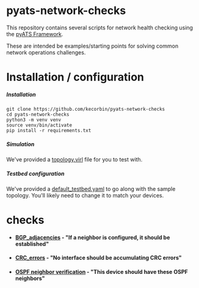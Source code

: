 # pyats-network-checks

This repository contains several scripts for network health checking using the
[pyATS Framework](https://developer.cisco.com/site/pyats/).

These are intended be examples/starting points for solving common network operations
challenges.


# Installation / configuration

##### Installation
```
git clone https://github.com/kecorbin/pyats-network-checks
cd pyats-network-checks
python3 -m venv venv
source venv/bin/activate
pip install -r requirements.txt
```
##### Simulation

We've provided a [topology.virl](./topology.virl) file for you to test with.

##### Testbed configuration

We've provided a [default_testbed.yaml](./testedbed.yaml) to go along with the sample topology.  You'll likely need to change it to match your devices.

# checks

* #### [BGP_adjacencies](./bgp_adjacencies) - "If a neighbor is configured, it should be established"

* #### [CRC_errors](./crc_errors) - "No interface should be accumulating CRC errors"

* #### [OSPF neighbor verification](./ospf_neighbor_verification) - "This device should have these OSPF neighbors"
